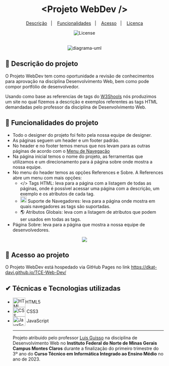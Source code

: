 <h1 align="center">&lt;Projeto WebDev /&gt;</h1>
<p align="center">
  <a href="#-tecnologias">Descrição</a>&nbsp;&nbsp;&nbsp;|&nbsp;&nbsp;&nbsp;
  <a href="#-projeto">Funcionalidades</a>&nbsp;&nbsp;&nbsp;|&nbsp;&nbsp;&nbsp;
  <a href="#-layout">Acesso</a>&nbsp;&nbsp;&nbsp;|&nbsp;&nbsp;&nbsp;
  <a href="#memo-licença">Licença</a>
</p>
<p align="center">
  <img alt="License" src="https://img.shields.io/static/v1?label=license&message=Projeto WebDev&color=3E606F&labelColor=000000">
</p>
<br>
<div align="center">
    <img max-height="400em" src="assets/capa-projeto-cep.png" alt="diagrama-uml">
</div>


<h2>&#X1F4DD Descrição do projeto</h2>

<p>O Projeto WebDev tem como oportunidade a revisão de conhecimentos para aprovação na disciplina
Desenvolvimento Web, bem como pode compor portfólio de desenvolvedor.<p>
  
<p>Usando como base as referencias de tags do <a href="https://www.w3schools.com/tags/default.asp" target="_blank">W3Shools</a> nós produzimos um site no qual fizemos a descrição e exemplos referentes as tags HTML demandadas pelo professor da disciplina de Desenvolvimento Web.<p>

<h2>&#X1F528 Funcionalidades do projeto</h2>

<ul>
    <li>Todo o designer do projeto foi feito pela nossa equipe de designer.</li>
    <li>As páginas seguem um header e um footer padrão.</li>
    <li>No header e no footer temos menus que nos levam para as outras páginas de acordo com o <a href="#">Menu de Navegação</a></li>
    <li>Na página inicial temos o nome do projeto, as ferramentas que utilizamos e um direcionamento para á página sobre onde mostra a nossa equipe.</li>
    <li>No menu do header temos as opções References e Sobre. A References abre um menu com mais opções:
      <ul>
        <li> &lt;/&gt; Tags HTML: leva para a página com a listagem de todas as páginas, onde é possível acessar uma página com a descrição, um exemplo e os atributos de cada tag.</li>
        <li> <img height="20px" src="https://cdn.jsdelivr.net/gh/devicons/devicon/icons/chrome/chrome-plain.svg" />  Suporte de Navegadores: leva para a página onde mostra em quais navegadores as tags são suportadas.</li>
        <li> 🌎 Atributos Globais: leva com a listagem de atributos que podem ser usados em todas as tags.</li>
      </ul>
      <li>Página Sobre: leva para a página que mostra a nossa equipe de desenvolvedores.</li>
</ul>

<div align="center">
    <img src="assets/gif-tela-projeto.gif">
</div>

<h2>&#X1F4C1 Acesso ao projeto</h2>

<p>O Projeto WebDev está hospedado via GitHub Pages no link <a href="https://dkat-davi.github.io/TCE-Web-Dev/" target="_blank">https://dkat-davi.github.io/TCE-Web-Dev/</a><p>


<h2>&#X2714 Técnicas e Tecnologias utilizadas</h2>
<ul>
    <li>
        <img align="center" alt="HTML" height="30" width="40" src="https://cdn.jsdelivr.net/gh/devicons/devicon/icons/html5/html5-original.svg"/>HTML5
    </li>
    <li>    
        <img align="center" alt="CSS" height="30" width="40" src="https://cdn.jsdelivr.net/gh/devicons/devicon/icons/css3/css3-original.svg"/>
        CSS3  
    </li>
    <li>    
        <img align="center" alt="JavaScript" height="30" width="40" src="https://cdn.jsdelivr.net/gh/devicons/devicon/icons/javascript/javascript-original.svg"/>
        JavaScript
    </li>
  
<hr>

<div style="display: inline_block">
          
<p>Projeto atribuido pelo professor <a href="https://github.com/guisso" target="_blank">Luis Guisso</a> na disciplina de Desenvolvimento Web no <strong>Instituto Federal do Norte de Minas Gerais Campus Montes Claros</strong> durante a finalização do primeiro trimestre do 3º ano do <strong>Curso Técnico em Informática Integrado ao Ensino Médio</strong> no ano de 2023.</p>
